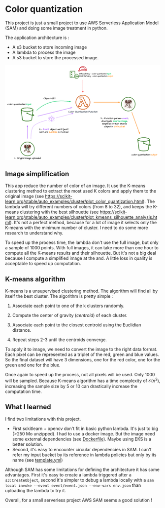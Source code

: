 # Color quantization


This project is just a small project to use AWS Serverless Application Model (SAM) and doing some image treatment in python.

The application architecture is :
- A s3 bucket to store incoming image
- A lambda to process the image
- A s3 bucket to store the processed image.

![Architecture diagram](assets/architecture.png)

## Image simplification

This app reduce the number of color of an image. It use the K-means clustering method to extract the most used K colors and apply them to the original image (see https://scikit-learn.org/stable/auto_examples/cluster/plot_color_quantization.html). The lambda will try different numbers of colors (from 8 to 32), and keeps the K-means clustering with the best silhouette (see https://scikit-learn.org/stable/auto_examples/cluster/plot_kmeans_silhouette_analysis.html). It's not a perfect method, because for a lot of image it selects only the K-means with the minimum number of cluster. I need to do some more research to understand why.

To speed up the process time, the lambda don't use the full image, but only a sample of 1000 points. With full images, it can take more than one hour to compute all the K-means results and their silhouette. But it's not a big deal because I compute a simplified image at the and. A little loss in quality is acceptable to speed up computation.

## K-means algorithm

K-means is a unsupervised clustering method. The algorithm will find all by itself the best cluster. The algorithm is pretty simple :

1. Associate each point to one of the k clusters randomly.

2. Compute the center of gravity (*centroid*) of each cluster.
3. Associate each point to the closest centroid using the Euclidian distance.
4. Repeat steps 2-3 until the centroids converge.

To apply it to image, we need to convert the image to the right data format. Each pixel can be represented as a triplet of the red, green and blue values. So the final dataset will have 3 dimensions, one for the red color, one for the green and one for the blue.

Once again to speed up the process, not all pixels will be used. Only 1000 will be sampled. Because K-means algorithm has a time complexity of $\mathcal{O}(n^2)$, increasing the sample size by 5 or 10 can drastically increase the computation time.

## What I learned

I find two limitations with this project.
- First sckitlearn + opencv don't fit in basic python lambda. It's just to big (>250 Mo unzipped). I had to use a docker image. But the image need some external dependencies (see [Dockerfile](Dockerfile)). Maybe using EKS is a better solution.
- Second, it's easy to encounter circular dependencies in SAM. I can't refer my input bucket by its reference in lambda policies but only by its name (see [template.yml](template.yml))

Although SAM has some limitations for defining the architecture it has some advantages. First it's easy to create a lambda triggered after a `s3:CreateObject`, second it's simpler to debug a lambda locally with a `sam local invoke --event event/event.json --env-vars env.json` than uploading the lambda to try it.

Overall, for a small serverless project AWS SAM seems a good solution !
